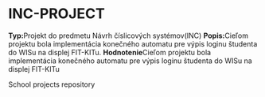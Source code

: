 INC-PROJECT
=======
<b>Typ:</b>Projekt do predmetu Návrh číslicových systémov(INC)
<b>Popis:</b>Cieľom projektu bola implementácia konečného automatu pre výpis loginu študenta do WISu na displej FIT-KITu.
<b>Hodnotenie</b>Cieľom projektu bola implementácia konečného automatu pre výpis loginu študenta do WISu na displej FIT-KITu


School projects repository
